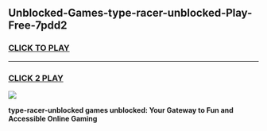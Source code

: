 
## Unblocked-Games-type-racer-unblocked-Play-Free-7pdd2
<h3>
<a href="https://premium76.site?title=type-racer-unblocked&ref=23A">CLICK TO PLAY</a></h3>
<hr>

<h3>
<a href="https://premium76.site?title=type-racer-unblocked&ref=23A">CLICK 2 PLAY</a>
  
</h3>

<a href="https://premium76.site?title=type-racer-unblocked&ref=23A"><img src="https://clearcache.store/games.png"></a>


**type-racer-unblocked games unblocked: Your Gateway to Fun and Accessible Online Gaming**
